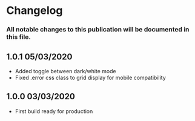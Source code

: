 # Changelog

### All notable changes to this publication will be documented in this file.

## 1.0.1 05/03/2020

- Added toggle between dark/white mode
- Fixed .error css class to grid display for mobile compatibility

## 1.0.0 03/03/2020

- First build ready for production
